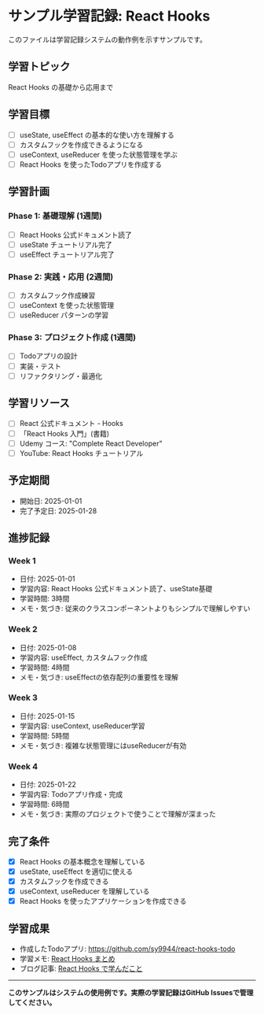# サンプル学習記録: React Hooks

このファイルは学習記録システムの動作例を示すサンプルです。

## 学習トピック
React Hooks の基礎から応用まで

## 学習目標
- [ ] useState, useEffect の基本的な使い方を理解する
- [ ] カスタムフックを作成できるようになる
- [ ] useContext, useReducer を使った状態管理を学ぶ
- [ ] React Hooks を使ったTodoアプリを作成する

## 学習計画

### Phase 1: 基礎理解 (1週間)
- [ ] React Hooks 公式ドキュメント読了
- [ ] useState チュートリアル完了
- [ ] useEffect チュートリアル完了

### Phase 2: 実践・応用 (2週間)
- [ ] カスタムフック作成練習
- [ ] useContext を使った状態管理
- [ ] useReducer パターンの学習

### Phase 3: プロジェクト作成 (1週間)
- [ ] Todoアプリの設計
- [ ] 実装・テスト
- [ ] リファクタリング・最適化

## 学習リソース
- [ ] React 公式ドキュメント - Hooks
- [ ] 「React Hooks 入門」(書籍)
- [ ] Udemy コース: "Complete React Developer"
- [ ] YouTube: React Hooks チュートリアル

## 予定期間
- 開始日: 2025-01-01
- 完了予定日: 2025-01-28

## 進捗記録

### Week 1
- 日付: 2025-01-01
- 学習内容: React Hooks 公式ドキュメント読了、useState基礎
- 学習時間: 3時間
- メモ・気づき: 従来のクラスコンポーネントよりもシンプルで理解しやすい

### Week 2
- 日付: 2025-01-08
- 学習内容: useEffect, カスタムフック作成
- 学習時間: 4時間
- メモ・気づき: useEffectの依存配列の重要性を理解

### Week 3
- 日付: 2025-01-15
- 学習内容: useContext, useReducer学習
- 学習時間: 5時間
- メモ・気づき: 複雑な状態管理にはuseReducerが有効

### Week 4
- 日付: 2025-01-22
- 学習内容: Todoアプリ作成・完成
- 学習時間: 6時間
- メモ・気づき: 実際のプロジェクトで使うことで理解が深まった

## 完了条件
- [x] React Hooks の基本概念を理解している
- [x] useState, useEffect を適切に使える
- [x] カスタムフックを作成できる
- [x] useContext, useReducer を理解している
- [x] React Hooks を使ったアプリケーションを作成できる

## 学習成果
- 作成したTodoアプリ: https://github.com/sy9944/react-hooks-todo
- 学習メモ: [React Hooks まとめ](./frontend/react/hooks-summary.md)
- ブログ記事: [React Hooks で学んだこと](https://blog.example.com/react-hooks-learning)

---

**このサンプルはシステムの使用例です。実際の学習記録はGitHub Issuesで管理してください。**